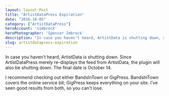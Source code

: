 ```yaml
---
layout: layout:Post
title: "ArtistDataPress Expiration"
date: "2016-10-05"
category: ["ArtistDataPress"]
heroAccount: 'simbrock'
heroPhotographer: 'Spencer Imbrock'
description: "In case you haven't heard, ArtistData is shutting down, so the ArtistDataPress plugin will also be shutting down as of October 14."
slug: artistdatapress-expiration
---
```


In case you haven't heard, ArtistData is shutting down. Since ArtistDataPress merely re-displays the feed from ArtistData, the plugin will also be shutting down. The final date is October 14.

I recommend checking out either BandsInTown or GigPress. BandsInTown covers the online service bit; GigPress keeps everything on your site. I've seen good results from both, so you can't lose.
